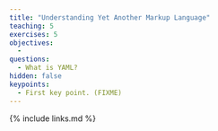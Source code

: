```yaml
---
title: "Understanding Yet Another Markup Language"
teaching: 5
exercises: 5
objectives:
  - 
questions:
  - What is YAML?
hidden: false
keypoints:
  - First key point. (FIXME)
---
```


{% include links.md %}
